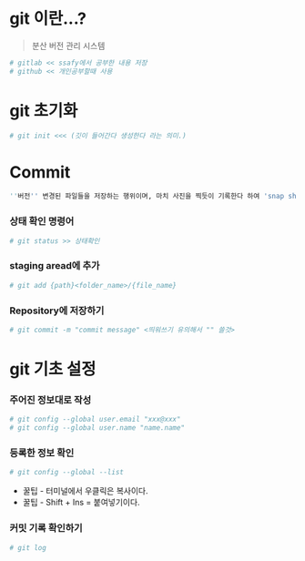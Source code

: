 # git 이란...?
> 분산 버전 관리 시스템

```python 
# gitlab << ssafy에서 공부한 내용 저장
# github << 개인공부할때 사용
```

# git 초기화
```python
# git init <<< (깃이 들어간다 생성한다 라는 의미.)
```

# Commit 
```python
''버전'' 변경된 파일들을 저장하는 행위이며, 마치 사진을 찍듯이 기록한다 하여 'snap shot' 이라고도 함.
```

### 상태 확인 명령어
```python
# git status >> 상태확인
```

### staging aread에 추가
```python
# git add {path}<folder_name>/{file_name}
```

### Repository에 저장하기
```python
# git commit -m "commit message" <띄워쓰기 유의해서 "" 쓸것>
```
# 
# git 기초 설정

### 주어진 정보대로 작성
```python
# git config --global user.email "xxx@xxx"
# git config --global user.name "name.name"
```

### 등록한 정보 확인
```python
# git config --global --list
```


* 꿀팁 - 터미널에서 우클릭은 복사이다. 
* 꿀팁 - Shift + Ins = 붙여넣기이다.

### 커밋 기록 확인하기
```python
# git log
```